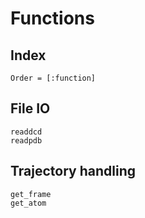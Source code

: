 # Functions

## Index
```@index
Order = [:function]
```

## File IO 
```@docs
readdcd
readpdb
```

## Trajectory handling
```@docs
get_frame
get_atom
```
